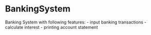 # BankingSystem
Banking System with following features: - input banking transactions - calculate interest - printing account statement
